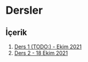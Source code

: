 # Dersler 

## İçerik
1. [Ders 1 (TODO:) -  Ekim 2021]()
2. [Ders 2 - 18 Ekim 2021](02_18_10_2021.md)